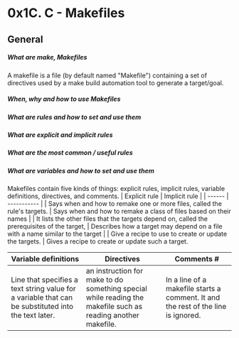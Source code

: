 # 0x1C. C - Makefiles
## General
##### What are make, Makefiles
A makefile is a file (by default named "Makefile") containing a set of directives used by a make build automation tool to generate a target/goal. 
##### When, why and how to use Makefiles
##### What are rules and how to set and use them
##### What are explicit and implicit rules
##### What are the most common / useful rules
##### What are variables and how to set and use them
Makefiles contain five kinds of things: explicit rules, implicit rules, variable definitions, directives, and comments. 
| Explicit rule | Implicit rule |
| ------ | ----------- |
| Says when and how to remake one or more files, called the rule's targets. | Says when and how to remake a class of files based on their names |
| It lists the other files that the targets depend on, called the prerequisites of the target, |  Describes how a target may depend on a file with a name similar to the target |
| Give a recipe to use to create or update the targets. | Gives a recipe to create or update such a target.

| Variable definitions | Directives | Comments # |
| ------------------- | ----------- | -------- |
|  Line that specifies a text string value for a variable that can be substituted into the text later. | an instruction for make to do something special while reading the makefile such as reading another makefile. | In a line of a makefile starts a comment. It and the rest of the line is ignored. |

